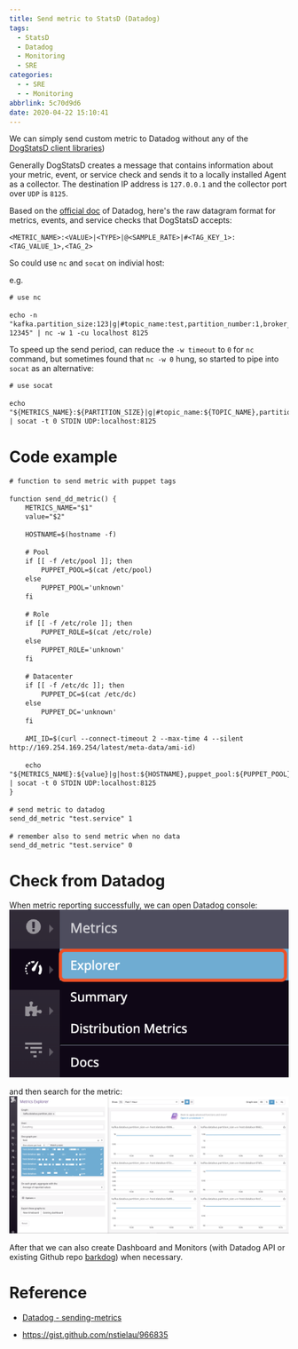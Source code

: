 ```yaml
---
title: Send metric to StatsD (Datadog)
tags:
  - StatsD
  - Datadog
  - Monitoring
  - SRE
categories:
  - - SRE
  - - Monitoring
abbrlink: 5c70d9d6
date: 2020-04-22 15:10:41
---
```


We can simply send custom metric to Datadog without any of the [DogStatsD client libraries](https://docs.datadoghq.com/developers/libraries/#api-and-dogstatsd-client-libraries))

Generally DogStatsD creates a message that contains information about your metric, event, or service check and sends it to a locally installed Agent as a collector. The destination IP address is `127.0.0.1` and the collector port over `UDP` is `8125`.

Based on the [official doc](https://docs.datadoghq.com/developers/dogstatsd/datagram_shell/?tab=metrics#sending-metrics) of Datadog, here's the raw datagram format for metrics, events, and service checks that DogStatsD accepts:

```
<METRIC_NAME>:<VALUE>|<TYPE>|@<SAMPLE_RATE>|#<TAG_KEY_1>:<TAG_VALUE_1>,<TAG_2>
```

So could use `nc` and `socat` on indivial host:

e.g.
```
# use nc

echo -n "kafka.partition_size:123|g|#topic_name:test,partition_number:1,broker_id:28041,hostname:kafka-12345" | nc -w 1 -cu localhost 8125
```

<!-- more -->

To speed up the send period, can reduce the `-w timeout` to `0` for `nc` command, but sometimes found that `nc -w 0` hung, so started to pipe into `socat` as an alternative:

```
# use socat

echo "${METRICS_NAME}:${PARTITION_SIZE}|g|#topic_name:${TOPIC_NAME},partition_number:${PARTITION_NUMBER},broker_id:${BROKER_ID},hostname:${HOSTNAME}" | socat -t 0 STDIN UDP:localhost:8125
```

# Code example


```
# function to send metric with puppet tags

function send_dd_metric() {
    METRICS_NAME="$1"
    value="$2"

    HOSTNAME=$(hostname -f)

    # Pool
    if [[ -f /etc/pool ]]; then
        PUPPET_POOL=$(cat /etc/pool)
    else
        PUPPET_POOL='unknown'
    fi

    # Role
    if [[ -f /etc/role ]]; then
        PUPPET_ROLE=$(cat /etc/role)
    else
        PUPPET_ROLE='unknown'
    fi

    # Datacenter
    if [[ -f /etc/dc ]]; then
        PUPPET_DC=$(cat /etc/dc)
    else
        PUPPET_DC='unknown'
    fi

    AMI_ID=$(curl --connect-timeout 2 --max-time 4 --silent http://169.254.169.254/latest/meta-data/ami-id)

    echo "${METRICS_NAME}:${value}|g|host:${HOSTNAME},puppet_pool:${PUPPET_POOL},puppet_role:${PUPPET_ROLE},puppet_dc:${PUPPET_DC},ami_id:${AMI_ID}" | socat -t 0 STDIN UDP:localhost:8125
}

# send metric to datadog 
send_dd_metric "test.service" 1

# remember also to send metric when no data
send_dd_metric "test.service" 0
```

# Check from Datadog

When metric reporting successfully, we can open Datadog console:
![](https://raw.githubusercontent.com/davidlu1001/davidlu1001.github.io/hexo/uPic/aNCKGQ.png)

and then search for the metric:
![](https://raw.githubusercontent.com/davidlu1001/davidlu1001.github.io/hexo/uPic/rBrQpy.png)

After that we can also create Dashboard and Monitors (with Datadog API or existing Github repo [barkdog](https://github.com/codenize-tools/barkdog)) when necessary.

# Reference

- [Datadog - sending-metrics](https://docs.datadoghq.com/developers/dogstatsd/datagram_shell/#sending-metrics)

- https://gist.github.com/nstielau/966835
